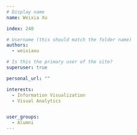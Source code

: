 ```yaml
---
# Display name
name: Weixia Xu

index: 240

# Username (this should match the folder name)
authors:
  - weixiaxu

# Is this the primary user of the site?
superuser: true

personal_url: ""

interests:
  - Information Visualization
  - Visual Analytics


user_groups:
  - Alumni
---
```

